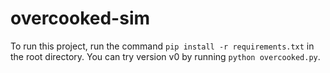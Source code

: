 # overcooked-sim

To run this project, run the command `pip install -r requirements.txt` in the root directory. You can try version v0 by running `python overcooked.py`.